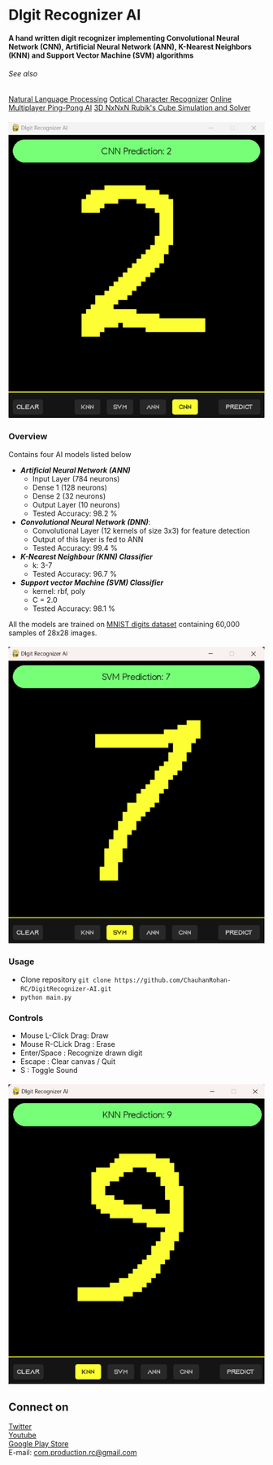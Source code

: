 # DIgit Recognizer AI

#### A hand written digit recognizer implementing Convolutional Neural Network (CNN), Artificial Neural Network (ANN), K-Nearest Neighbors (KNN) and Support Vector Machine (SVM) algorithms

###### See also 
[Natural Language Processing](https://github.com/ChauhanRohan-RC/NLP.git)
[Optical Character Recognizer](https://github.com/ChauhanRohan-RC/OCR-AI.git)
[Online Multiplayer Ping-Pong AI](https://github.com/ChauhanRohan-RC/Ping-Pong-AI.git)
[3D NxNxN Rubik's Cube Simulation and Solver](https://github.com/ChauhanRohan-RC/Cube.git)  

####
![CNN](graphics/cnn2.png)
####

### Overview

Contains four AI models listed below
* _**Artificial Neural Network (ANN)**_
  * Input Layer (784 neurons)
  * Dense 1 (128 neurons)
  * Dense 2 (32 neurons)
  * Output Layer (10 neurons)
  * Tested Accuracy: 98.2 %
* _**Convolutional Neural Network (DNN)**_: 
  * Convolutional Layer (12 kernels of size 3x3) for feature detection
  * Output of this layer is fed to ANN
  * Tested Accuracy: 99.4 %
* **_K-Nearest Neighbour (KNN) Classifier_** 
  * k: 3-7
  * Tested Accuracy: 96.7 %
* **_Support vector Machine (SVM) Classifier_**
  * kernel: rbf, poly
  * C = 2.0
  * Tested Accuracy: 98.1 %

All the models are trained on [MNIST digits dataset](https://www.tensorflow.org/datasets/catalog/mnist) containing 60,000 samples of 28x28 images.

####
![SVM](graphics/svm7.png)
####

### Usage
* Clone repository `git clone https://github.com/ChauhanRohan-RC/DigitRecognizer-AI.git`
* `python main.py`

### Controls
* Mouse L-Click Drag:  Draw
* Mouse R-CLick Drag :  Erase
* Enter/Space :  Recognize drawn digit
* Escape :  Clear canvas / Quit
* S : Toggle Sound

####
![KNN](graphics/knn9.png)
####

## Connect on
[Twitter](https://twitter.com/0rc_studio)  
[Youtube](https://www.youtube.com/channel/UCmyvutGWtyBRva_jrZfyORA)  
[Google Play Store](https://play.google.com/store/apps/dev?id=7315303590538030232)  
E-mail: com.production.rc@gmail.com
